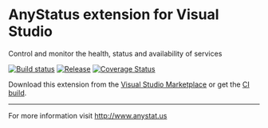 # AnyStatus extension for Visual Studio

Control and monitor the health, status and availability of services

[![Build status](https://ci.appveyor.com/api/projects/status/fdvg36ltcxlct4wt?svg=true)](https://ci.appveyor.com/project/AlonAmsalem/anystatus)
[![Release](https://img.shields.io/badge/release-v1.0-blue.svg)](https://visualstudiogallery.msdn.microsoft.com/d2262fef-aeca-45dd-9c8c-87c290ee4eb0)
[![Coverage Status](https://coveralls.io/repos/github/AlonAm/AnyStatus/badge.svg?branch=master)](https://coveralls.io/github/AlonAm/AnyStatus?branch=master)

Download this extension from the [Visual Studio Marketplace](https://marketplace.visualstudio.com/items?itemName=AlonAmsalem.AnyStatus)
or get the [CI build](http://vsixgallery.com/#/extension/AnyStatus.VSPackage.6f25620d-ff50-42d1-89da-709a45cebe10/).

---------------------------------------

For more information visit http://www.anystat.us
